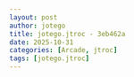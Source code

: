 ```yaml
---
layout: post
author: jotego
title: jotego.jtroc - 3eb462a
date: 2025-10-31
categories: [Arcade, jtroc]
tags: [jotego.jtroc]
---
```


